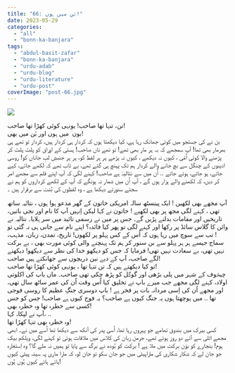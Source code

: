 ```yaml
---
title: "66: بَن میں ہوں!"
date: 2023-05-29
categories: 
  - "all"
  - "bonn-ka-banjara"
tags: 
  - "abdul-basit-zafar"
  - "bonn-ka-banjara"
  - "urdu-adab"
  - "urdu-blog"
  - "urdu-literature"
  - "urdu-post"
coverImage: "post-66.jpg"
---
```


![](images/post-66-300x225.jpg)

تن، تنہا تھا صاحب! یونہی کوئی کھڑا تھا صاحب!  
بون ؔ میں ہوں اور بَن میں بھی!  
بن نے کی جستجو میں کوئی جھانک رہا ہے، کیا دیکھتا ہوں کہ کردار ہی کردار ہیں، کردار تو تھے ہی بھرمار بھی تھا! آپ سمجھے کہ بہ ہر مار بھی تھے! تو تھے ناں صاحب! ہستی کے اوراق کو پلٹ پلٹ کر پڑھنے والا کوئی اُمّی ، کیوں نہ دیکھے ، کیوں نہ پڑھے ہر ہر لفظ کو، ہر ہر جنبشِ لبِ جاناں کو! روسی ادیبوں کے چنگل سے بچ جانے والے کردار ہم تک پہنچ ہی گئے تھے، بے تاب تھے کہ لکھے جاتے، کہے جاتے، ہو جاتے، ہوئے جاتے .. اُن میں سے نتالیہؔ ہے صاحب! کہنے لگی کہ آپ اپنے قلم سے مجھے امر کر دیں، کہ لکھنے والے ہزار ہوں گے ، آپ اُن میں شمار نہ ہونگے کہ آپ کے لکھے کرداروں کو ہم نے سجتے سنورتے دیکھا ہے ، وہ لفظوں کی بُنت سے برقرار ہیں ۔

آپ مجھے بھی لکھیں ! ایک پینسٹھ سالہ امریکی خاتون کے گھر مدعو ہوا ہوں ، نتالؔیہ ساتھ تھی ، کہنے لگی مجھ پر بھی لکھیے ! خاتون نے کہا لیکن اِنہیں آپ کا نام اور نجی باتیں، تاریخیں اور مقامات بدلنے پڑیں گے۔ جس پر میں نے رسمی تائید میں سر ہلایا۔ نتالیہ نے وائن کا گلاس سائڈ پر رکھا اور کہنے لگی تو پھر کیا فائدہ؟ اپنے نام سے جانی ہی نہ گئی تو ! تب سے سوچ میں رہا ہوں کہ اُس کے کس پہلو پر لکھوں! تاریخ، تمدن، زبان، مذہب، سماج جیسے ہر ہر پہلو سے بن سنور کر ہم تک پہنچنے والی کوئی مورت بھی ، بے برکت نہیں تھی، بے سعادت نہیں تھی! فرمایا کہ جس کو دیکھو خدا کی نظر سے دیکھو! دیکھنے لگے صاحب، آپ کے دیے نین دریچوں سے جھانکتے ہیں صاحب!  
تو کیا دیکھتے ہیں کہ تن تنہا تھا ، یونہی کوئی کھڑا تھا صاحب!  
چیخؔوف کے شہر میں پلی بڑھی اور گوگؔل کو پڑھ چکی تھی صاحب۔ ماں باپ کی اکلوتی اولاد، کہنے لگی مجھے جب میرے باپ نے تخلیق کیا اُس وقت اُن کی عمر ساٹھ سال تھی، اور مجھے اُن کی اِسی مردانہ بات پر فخر ہے ! باپ دوسری جنگِ عظیم کا روسی فوجی تھا .. میں پوچھتا ہوں یہ جنگ کیوں ہے صاحب؟ یہ فوج کیوں ہے صاحب! جس کو جس کسی سے خطرہ تھا وہ خطرہ بھی!  
آپ نے لپکا، کہا، ..  
وہ خطرہ بھی تنہا کھڑا تھا!  
کسی بیرک میں بندوق تھامے جو پہروں رہا تھا، اُسی پدر کی آنکھ سے دیکھا تھا اُسے میں نے۔ ابھی مجھے اٹلی سے آئے دو روز ہوئے تھے، جرمن زبان کی کلاس میں ملاقات ہوئی تو کہنے لگی، ویلکم بیک ہوم! بنجارے کو بوؔن برکت میں ملا ہے ! برکت کو بُودھ نے برگد سے پایا تو ہمیں نہ ملے گا؟ وہ اِستعارہ جو جان لے کہ شکار شکاری کی ماراپیٹی میں جو جان سکو تو جان لو، کہ مارا ماری پہ سینہ پیٹی کیوں ہائے ہائے کیوں ہُوں ہُوں!
